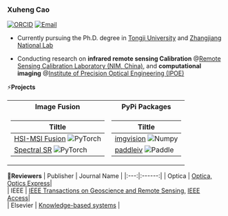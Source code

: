### Xuheng Cao
[![ORCID](https://img.shields.io/badge/-Xuheng%20Cao-green?style=flat-square&labelColor=white&logo=orcid)](https://orcid.org/0000-0001-9907-0743)  [![Email](https://img.shields.io/badge/-caoxuheng@tongji.edu.cn-yellowgreen?style=flat-square&labelColor=grey&logo=Gmail&logoColor=white&link=mailto:caoxuhengcn@gmail.com)](mailto:caoxuhengcn@gmail.com)  
* Currently pursuing the Ph.D. degree in [Tongji University](https://en.tongji.edu.cn/) and [Zhangjiang National Lab](https://www.zjlab.ac.cn/index)
  
* Conducting research on **infrared remote sensing Calibration** @[Remote Sensing Calibration Laboratory (NIM, China)](https://en.nim.ac.cn/node/380), and **computational imaging** @[Institute of Precision Optical Engineering (IPOE)](https://ipoe.tongji.edu.cn/en/index.htm)

⚡**Projects**
<table>
<tr><th>Image Fusion </th><th>PyPi Packages</th></tr>
<tr><td>

|   Tiltle    |
|--|
| [HSI-MSI Fusion](https://github.com/Caoxuheng/HIFtool) ![PyTorch](https://img.shields.io/badge/PyTorch-black?style=flat-square&logo=pytorch) |   |   
| [Spectral SR](https://github.com/Caoxuheng/DSR-Net) ![PyTorch](https://img.shields.io/badge/PyTorch-black?style=flat-square&logo=pytorch) |   |   
</td><td>

|   Tiltle   |
|--|
| [imgvision](https://pypi.org/project/imgvision/) ![Numpy](https://img.shields.io/badge/Numpy-black?style=flat-square&logo=numpy)|   
| [paddleiv](https://pypi.org/project/paddleiv/) ![Paddle](https://img.shields.io/badge/Paddle-black?style=flat-square&logo=paddle)|   
</td></tr> </table>

🔭**Reviewers**
|   Publisher   |     Journal Name     |
|:---:|:------:|
|  Optica   |   [Optica,](https://opg.optica.org/optica/home.cfm)   [Optics Express](https://opg.optica.org/oe/home.cfm)|   
|  IEEE   |   [IEEE Transactions on Geoscience and Remote Sensing,](https://ieeexplore.ieee.org/xpl/RecentIssue.jsp?punumber=36)   [IEEE Access](https://ieeeaccess.ieee.org/)|   
|  Elsevier   |   [Knowledge-based systems](    http://www.journals.elsevier.com/knowledge-based-systems/#description) |   
</td><td>

<!--
**Caoxuheng/Caoxuheng** is a ✨ _special_ ✨ repository because its `README.md` (this file) appears on your GitHub profile.

Here are some ideas to get you started:

- 🔭 I’m currently working on ...
- 🌱 I’m currently learning ...
- 👯 I’m looking to collaborate on ...
- 🤔 I’m looking for help with ...
- 💬 Ask me about ...
- 📫 How to reach me: ...
- 😄 Pronouns: ...
- ⚡ Fun fact: ...
-->
